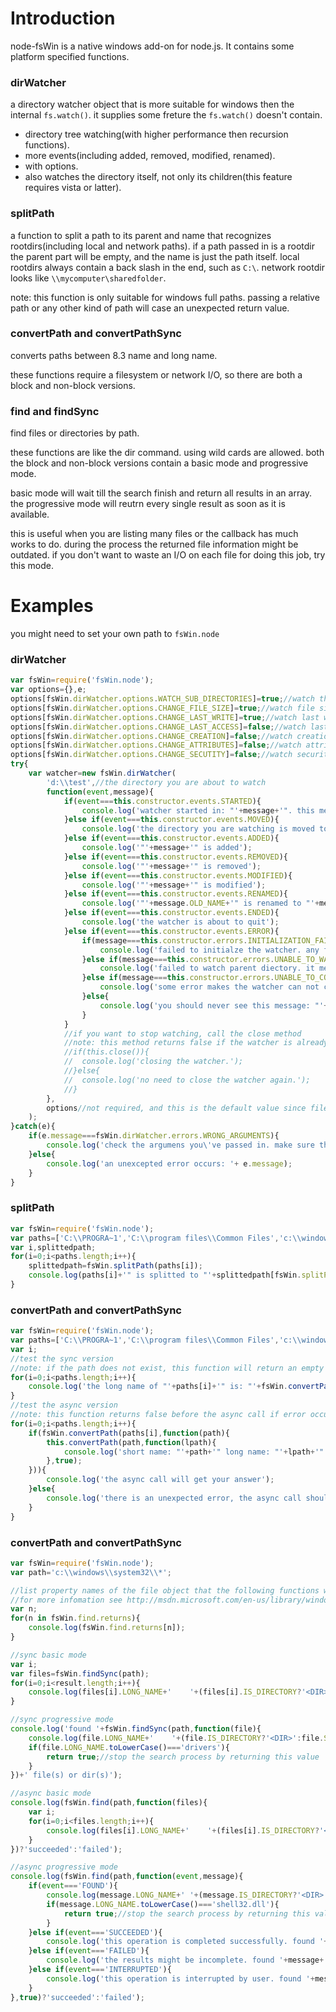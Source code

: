 Introduction
============

node-fsWin is a native windows add-on for node.js. It contains some platform specified functions.


### dirWatcher

a directory watcher object that is more suitable for windows then the internal `fs.watch()`.
it supplies some freture the `fs.watch()` doesn't contain.

- directory tree watching(with higher performance then recursion functions).
- more events(including added, removed, modified, renamed).
- with options.
- also watches the directory itself, not only its children(this feature requires vista or latter).


### splitPath

a function to split a path to its parent and name that recognizes rootdirs(including local and network paths).
if a path passed in is a rootdir the parent part will be empty, and the name is just the path itself.
local rootdirs always contain a back slash in the end, such as `C:\`.
network rootdir looks like `\\mycomputer\sharedfolder`.

note: this function is only suitable for windows full paths.
passing a relative path or any other kind of path will case an unexpected return value.


### convertPath and convertPathSync

converts paths between 8.3 name and long name.

these functions require a filesystem or network I/O, so there are both a block and non-block versions.


### find and findSync

find files or directories by path.

these functions are like the dir command. using wild cards are allowed.
both the block and non-block versions contain a basic mode and progressive mode.

basic mode will wait till the search finish and return all results in an array.
the progressive mode will reutrn every single result as soon as it is available.

this is useful when you are listing many files or the callback has much works to do.
during the process the returned file information might be outdated.
if you don't want to waste an I/O on each file for doing this job, try this mode.


Examples
========

you might need to set your own path to `fsWin.node`

### dirWatcher

```javascript
var fsWin=require('fsWin.node');
var options={},e;
options[fsWin.dirWatcher.options.WATCH_SUB_DIRECTORIES]=true;//watch the dir tree
options[fsWin.dirWatcher.options.CHANGE_FILE_SIZE]=true;//watch file size changes, will fire in 'MODIFIED' event
options[fsWin.dirWatcher.options.CHANGE_LAST_WRITE]=true;//watch last write time changes, will fire in 'MODIFIED' event
options[fsWin.dirWatcher.options.CHANGE_LAST_ACCESS]=false;//watch last access time changes, will fire in 'MODIFIED' event
options[fsWin.dirWatcher.options.CHANGE_CREATION]=false;//watch creation time changes, will fire in 'MODIFIED' event
options[fsWin.dirWatcher.options.CHANGE_ATTRIBUTES]=false;//watch attributes changes, will fire in 'MODIFIED' event
options[fsWin.dirWatcher.options.CHANGE_SECUTITY]=false;//watch security changes, will fire in 'MODIFIED' event;
try{
	var watcher=new fsWin.dirWatcher(
		'd:\\test',//the directory you are about to watch
		function(event,message){
			if(event===this.constructor.events.STARTED){
				console.log('watcher started in: "'+message+'". this message is a full path. and it could be different from the path that you passed in, as symlink will resolve to its target.');
			}else if(event===this.constructor.events.MOVED){
				console.log('the directory you are watching is moved to "'+message+'". this message is also a full path. just like the "started" event');
			}else if(event===this.constructor.events.ADDED){
				console.log('"'+message+'" is added');
			}else if(event===this.constructor.events.REMOVED){
				console.log('"'+message+'" is removed');
			}else if(event===this.constructor.events.MODIFIED){
				console.log('"'+message+'" is modified');
			}else if(event===this.constructor.events.RENAMED){
				console.log('"'+message.OLD_NAME+'" is renamed to "'+message.NEW_NAME+'"');
			}else if(event===this.constructor.events.ENDED){
				console.log('the watcher is about to quit');
			}else if(event===this.constructor.events.ERROR){
				if(message===this.constructor.errors.INITIALIZATION_FAILED){
					console.log('failed to initialze the watcher. any failure during the initialization may case this error. such as you want to watch an unaccessable or unexist directory.');
				}else if(message===this.constructor.errors.UNABLE_TO_WATCH_PARENT){
					console.log('failed to watch parent diectory. it means the "MOVED" event will nolonger fire. this error always occurs at the start up under winxp. since the GetFinalPathNameByHandleW API is not available.');
				}else if(message===this.constructor.errors.UNABLE_TO_CONTINUE_WATCHING){
					console.log('some error makes the watcher can not continue working. it also means the watcher will exit soon.');
				}else{
					console.log('you should never see this message: "'+message+'"');
				}
			}
			//if you want to stop watching, call the close method
			//note: this method returns false if the watcher is already or being closed. otherwise true
			//if(this.close()){
			//	console.log('closing the watcher.');
			//}else{
			//	console.log('no need to close the watcher again.');
			//}
		},
		options//not required, and this is the default value since filesize+lastwrite is always enough to determine a content change in most case.
	);
}catch(e){
	if(e.message===fsWin.dirWatcher.errors.WRONG_ARGUMENTS){
		console.log('check the argumens you\'ve passed in. make sure there are at least two arguments. the first is a string, and the second is a function.');
	}else{
		console.log('an unexcepted error occurs: '+ e.message);
	}
}
```


### splitPath

```javascript
var fsWin=require('fsWin.node');
var paths=['C:\\PROGRA~1','C:\\program files\\Common Files','c:\\windows\\system32','c:\\','\\\\mycomputer\\sharefolder\\somedir','\\\\mycomputer\\sharedfolder'];
var i,splittedpath;
for(i=0;i<paths.length;i++){
	splittedpath=fsWin.splitPath(paths[i]);
	console.log(paths[i]+'" is splitted to "'+splittedpath[fsWin.splitPath.returns.PARENT]+'" and "'+splittedpath[fsWin.splitPath.returns.NAME]+'"');
}
```


### convertPath and convertPathSync

```javascript
var fsWin=require('fsWin.node');
var paths=['C:\\PROGRA~1','C:\\program files\\Common Files','c:\\windows\\system32','c:\\','\\\\mycomputer\\sharefolder\\somedir','\\\\mycomputer\\sharedfolder'];
var i;
//test the sync version
//note: if the path does not exist, this function will return an empty string.
for(i=0;i<paths.length;i++){
	console.log('the long name of "'+paths[i]+'" is: "'+fsWin.convertPathSync(paths[i],true)+'" and its short name is "'+fsWin.convertPathSync(paths[i])+'"');
}
//test the async version
//note: this function returns false before the async call if error occurs
for(i=0;i<paths.length;i++){
	if(fsWin.convertPath(paths[i],function(path){
		this.convertPath(path,function(lpath){
			console.log('short name: "'+path+'" long name: "'+lpath+'"');
		},true);
	})){
		console.log('the async call will get your answer');
	}else{
		console.log('there is an unexpected error, the async call should not be called. but if it is called, do not trust the filename');
	}
}
```


### convertPath and convertPathSync

```javascript
var fsWin=require('fsWin.node');
var path='c:\\windows\\system32\\*';

//list property names of the file object that the following functions will return.
//for more infomation see http://msdn.microsoft.com/en-us/library/windows/desktop/aa365740
var n;
for(n in fsWin.find.returns){
	console.log(fsWin.find.returns[n]);
}

//sync basic mode
var i;
var files=fsWin.findSync(path);
for(i=0;i<result.length;i++){
	console.log(files[i].LONG_NAME+'	'+(files[i].IS_DIRECTORY?'<DIR>':files[i].SIZE));
}

//sync progressive mode
console.log('found '+fsWin.findSync(path,function(file){
	console.log(file.LONG_NAME+'	'+(file.IS_DIRECTORY?'<DIR>':file.SIZE));
	if(file.LONG_NAME.toLowerCase()==='drivers'){
		return true;//stop the search process by returning this value
	}
})+' file(s) or dir(s)');

//async basic mode
console.log(fsWin.find(path,function(files){
	var i;
	for(i=0;i<files.length;i++){
		console.log(files[i].LONG_NAME+'	'+(files[i].IS_DIRECTORY?'<DIR>':files[i].SIZE));
	}
})?'succeeded':'failed');

//async progressive mode
console.log(fsWin.find(path,function(event,message){
	if(event==='FOUND'){
		console.log(message.LONG_NAME+'	'+(message.IS_DIRECTORY?'<DIR>':message.SIZE));
		if(message.LONG_NAME.toLowerCase()==='shell32.dll'){
			return true;//stop the search process by returning this value, and 'INTERRUPTED' event will fire
		}
	}else if(event==='SUCCEEDED'){
		console.log('this operation is completed successfully. found '+message+' file(s) or dir(s)');
	}else if(event==='FAILED'){
		console.log('the results might be incomplete. found '+message+' file(s) or dir(s)');
	}else if(event==='INTERRUPTED'){
		console.log('this operation is interrupted by user. found '+message+' file(s) or dir(s)');
	}
},true)?'succeeded':'failed');
```